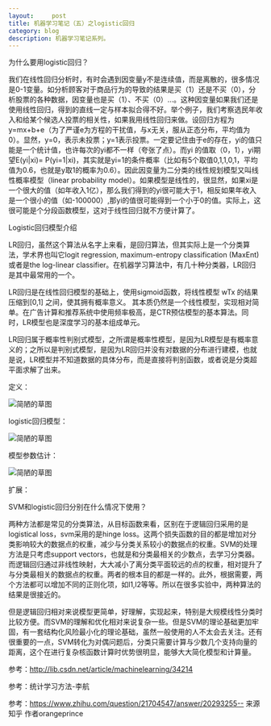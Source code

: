 ```yaml
---
layout:     post
title: 机器学习笔记（五）之logistic回归
category: blog
description: 机器学习笔记系列。
---
```






为什么要用logistic回归？




我们在线性回归分析时，有时会遇到因变量y不是连续值，而是离散的，很多情况是0-1变量。如分析顾客对于商品行为的导致的结果是买（1）还是不买（0），分析股票的各种数据，因变量也是买（1）、不买（0）…。这种因变量如果我们还是使用线性回归，得到的直线一定与样本拟合得不好。举个例子，我们考察选民年收入和给某个候选人投票的相关性，如果我用线性回归来做。设回归方程为y=mx+b+e（为了严谨e为方程的干扰值，与x无关，服从正态分布，平均值为0）。显然，y=0，表示未投票；y=1表示投票。一定要记住由于e的存在，yi的值只能是一个统计值，也许每次的yi都不一样（夸张了点）。而yi 的值取（0，1），yi期望E(yi|xi)= P(yi=1|xi)，其实就是yi=1的条件概率（比如有5个取值0,1,1,0,1，平均值为0.6，也就是y取1的概率为0.6）。因此因变量为二分类的线性规划模型又叫线性概率模型（linear probability model）。如果模型是线性的，很显然，如果xi是一个很大的值（如年收入1亿），那么我们得到的yi很可能大于1，相反如果年收入是一个很小的值（如-100000）,那yi的值很可能得到一个小于0的值。实际上，这很可能是个分段函数模型，这对于线性回归就不方便计算了。



Logistic回归模型介绍





LR回归，虽然这个算法从名字上来看，是回归算法，但其实际上是一个分类算法，学术界也叫它logit regression, maximum-entropy classification (MaxEnt)或者是the log-linear classifier。在机器学习算法中，有几十种分类器，LR回归是其中最常用的一个。

LR回归是在线性回归模型的基础上，使用sigmoid函数，将线性模型 wTx 的结果压缩到[0,1] 之间，使其拥有概率意义。 其本质仍然是一个线性模型，实现相对简单。在广告计算和推荐系统中使用频率极高，是CTR预估模型的基本算法。同时，LR模型也是深度学习的基本组成单元。

LR回归属于概率性判别式模型，之所谓是概率性模型，是因为LR模型是有概率意义的；之所以是判别式模型，是因为LR回归并没有对数据的分布进行建模，也就是说，LR模型并不知道数据的具体分布，而是直接将判别函数，或者说是分类超平面求解了出来。



定义：


![简陋的草图](https://img-blog.csdn.net/20180116095311625?watermark/2/text/aHR0cDovL2Jsb2cuY3Nkbi5uZXQveXVpaDM0NA==/font/5a6L5L2T/fontsize/400/fill/I0JBQkFCMA==/dissolve/70/gravity/SouthEast)



logistic回归模型：



![简陋的草图](https://img-blog.csdn.net/20180116104149875?watermark/2/text/aHR0cDovL2Jsb2cuY3Nkbi5uZXQveXVpaDM0NA==/font/5a6L5L2T/fontsize/400/fill/I0JBQkFCMA==/dissolve/70/gravity/SouthEast)



模型参数估计：



![简陋的草图](https://img-blog.csdn.net/20180116104516483?watermark/2/text/aHR0cDovL2Jsb2cuY3Nkbi5uZXQveXVpaDM0NA==/font/5a6L5L2T/fontsize/400/fill/I0JBQkFCMA==/dissolve/70/gravity/SouthEast)



扩展：



SVM和logistic回归分别在什么情况下使用？

两种方法都是常见的分类算法，从目标函数来看，区别在于逻辑回归采用的是logistical loss，svm采用的是hinge loss。这两个损失函数的目的都是增加对分类影响较大的数据点的权重，减少与分类关系较小的数据点的权重。SVM的处理方法是只考虑support vectors，也就是和分类最相关的少数点，去学习分类器。而逻辑回归通过非线性映射，大大减小了离分类平面较远的点的权重，相对提升了与分类最相关的数据点的权重。两者的根本目的都是一样的。此外，根据需要，两个方法都可以增加不同的正则化项，如l1,l2等等。所以在很多实验中，两种算法的结果是很接近的。

但是逻辑回归相对来说模型更简单，好理解，实现起来，特别是大规模线性分类时比较方便。而SVM的理解和优化相对来说复杂一些。但是SVM的理论基础更加牢固，有一套结构化风险最小化的理论基础，虽然一般使用的人不太会去关注。还有很重要的一点，SVM转化为对偶问题后，分类只需要计算与少数几个支持向量的距离，这个在进行复杂核函数计算时优势很明显，能够大大简化模型和计算量。




参考：http://lib.csdn.net/article/machinelearning/34214

参考：统计学习方法-李航

参考：https://www.zhihu.com/question/21704547/answer/20293255--  来源知乎 作者orangeprince









